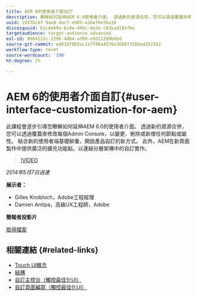 ```yaml
---
title: AEM 6的使用者介面自訂
description: 瞭解如何延伸AEM 6.0使用者介面。 透過新的資源合併，您可以透過覆蓋來修改每個Admin Console，以變更、刪除或新增任何節點或屬性。
uuid: 2937bc6f-9ae8-4acf-a965-a16ef6e56a16
discoiquuid: b1c4e69a-bc0e-445c-8e3e-c03ead18e76e
targetaudience: target-audience advanced
exl-id: 0604122c-2296-4db4-a70d-e9d11280b6bd
source-git-commit: e401bf0b5ac1e7f06a4576e36887358bed352162
workflow-type: tm+mt
source-wordcount: '190'
ht-degree: 1%

---
```


# AEM 6的使用者介面自訂{#user-interface-customization-for-aem}

此課程會逐步引導您瞭解如何延伸AEM 6.0的使用者介面。 透過新的資源合併，您可以透過覆蓋來修改每個Admin Console，以變更、刪除或新增任何節點或屬性。 結合新的使用者端基礎辭彙，開啟產品自訂的新方式。 此外，AEM在新頁面製作中提供廣泛的擴充功能點，以連結分層架構中的自訂實作。

>[!VIDEO](https://video.tv.adobe.com/v/19519/?quality=9)

*2014年5月7日送達*

**展示者：**

* Gilles Knobloch，Adobe工程經理
* Damien Antipa，高級UX工程師，Adobe

**簡報者投影片**

[取得檔案](assets/user-interface-customization-for-aem6.pdf)

## 相關連結 {#related-links}

* [Touch UI概念](https://docs.adobe.com/docs/en/aem/6-0/develop/the-basics/touch-ui-concepts.html)
* [結構](https://docs.adobe.com/docs/en/aem/6-0/develop/the-basics/touch-ui-structure.html)
* [自訂主控台（觸控最佳化UI）](https://docs.adobe.com/docs/en/aem/6-0/develop/extending/customizing-consoles-touch.html)
* [自訂頁面編寫（觸控最佳化UI）](https://docs.adobe.com/docs/en/aem/6-0/develop/extending/customizing-page-authoring-touch.html)
